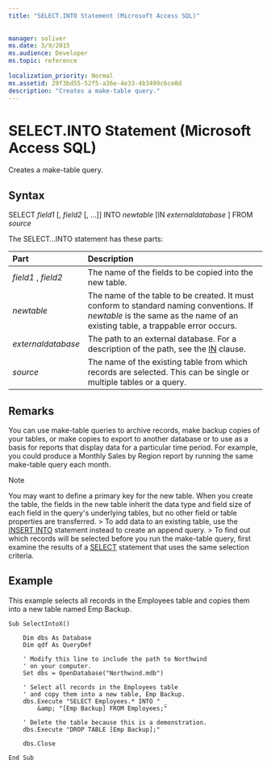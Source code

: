 ```yaml
---
title: "SELECT.INTO Statement (Microsoft Access SQL)"
 
 
manager: soliver
ms.date: 3/9/2015
ms.audience: Developer
ms.topic: reference
  
localization_priority: Normal
ms.assetid: 29f3bd55-52f5-a36e-4e33-4b3499c6ce8d
description: "Creates a make-table query."
---
```


# SELECT.INTO Statement (Microsoft Access SQL)

Creates a make-table query.
  
## Syntax

SELECT  *field1*  [,  *field2*  [, …]] INTO  *newtable*  [IN  *externaldatabase*  ] FROM  *source* 
  
The SELECT…INTO statement has these parts:
  
|**Part**|**Description**|
|:-----|:-----|
| *field1*  ,  *field2*  <br/> |The name of the fields to be copied into the new table.  <br/> |
| *newtable*  <br/> |The name of the table to be created. It must conform to standard naming conventions. If  *newtable*  is the same as the name of an existing table, a trappable error occurs.  <br/> |
| *externaldatabase*  <br/> |The path to an external database. For a description of the path, see the [IN](http://msdn.microsoft.com/library/5bca25c0-cd00-140f-79b8-80cd2d0c190b%28Office.15%29.aspx) clause.  <br/> |
| *source*  <br/> |The name of the existing table from which records are selected. This can be single or multiple tables or a query.  <br/> |
   
## Remarks

You can use make-table queries to archive records, make backup copies of your tables, or make copies to export to another database or to use as a basis for reports that display data for a particular time period. For example, you could produce a Monthly Sales by Region report by running the same make-table query each month.
  
> [!NOTE]
>  You may want to define a primary key for the new table. When you create the table, the fields in the new table inherit the data type and field size of each field in the query's underlying tables, but no other field or table properties are transferred. >  To add data to an existing table, use the [INSERT INTO](insert-into-statement-microsoft-access-sql.md) statement instead to create an append query. >  To find out which records will be selected before you run the make-table query, first examine the results of a [SELECT](select-statement-microsoft-access-sql.md) statement that uses the same selection criteria. 
  
## Example

This example selects all records in the Employees table and copies them into a new table named Emp Backup.
  
```
Sub SelectIntoX() 
 
    Dim dbs As Database 
    Dim qdf As QueryDef 
 
    ' Modify this line to include the path to Northwind 
    ' on your computer. 
    Set dbs = OpenDatabase("Northwind.mdb") 
 
    ' Select all records in the Employees table  
    ' and copy them into a new table, Emp Backup. 
    dbs.Execute "SELECT Employees.* INTO " _ 
        &amp; "[Emp Backup] FROM Employees;" 
         
    ' Delete the table because this is a demonstration. 
    dbs.Execute "DROP TABLE [Emp Backup];" 
     
    dbs.Close 
 
End Sub
```


